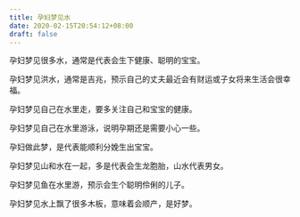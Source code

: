 ```yaml
---
title: 孕妇梦见水
date: 2020-02-15T20:54:12+08:00
draft: false
---
```


孕妇梦见很多水，通常是代表会生下健康、聪明的宝宝。

孕妇梦见洪水，通常是吉兆，预示自己的丈夫最近会有财运或子女将来生活会很幸福。

孕妇梦见自己在水里走，要多关注自己和宝宝的健康。

孕妇梦见自己在水里游泳，说明孕期还是需要小心一些。

孕妇做此梦，是代表能顺利分娩生出宝宝。

孕妇梦见山和水在一起，多是代表会生龙胞胎，山水代表男女。

孕妇梦见鱼在水里游，预示会生个聪明伶俐的儿子。

孕妇梦见水上飘了很多木板，意味着会顺产，是好梦。
